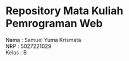 # Repository Mata Kuliah Pemrograman Web
Nama  : Samuel Yuma Krismata <br>
NRP   : 5027221029 <br>
Kelas : B
